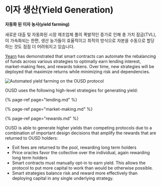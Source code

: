 # 이자 생산(Yield Generation)

**자동화 된 이자 농사(yield farming)**

새로운 대출 및 자동화된 시장 제조업체 풀의 폭발적인 증가로 인해 총 가치 잠금\(TVL\), 이 가속화되는 한편, 생산 농가들이 효율적이고 최적의 방식으로 자본을 수동으로 할당하는 것도 점점 더 어려워지고 있습니다.

[Yearn](https://yearn.finance/) has demonstrated that smart contracts can automate the rebalancing of funds across various strategies to optimally earn lending interest, market-making fees, and rewards tokens. Over time, new strategies will be deployed that maximize returns while minimizing risk and dependencies.

![Automated yield farming on the OUSD protocol](../../.gitbook/assets/ousd_earnings_graphic.png)

OUSD uses the following high-level strategies for generating yield:

{% page-ref page="lending.md" %}

{% page-ref page="market-making.md" %}

{% page-ref page="rewards.md" %}

OUSD is able to generate higher yields than competing protocols due to a combination of important design decisions that amplify the rewards that are returned to OUSD holders:

* Exit fees are returned to the pool, rewarding long term holders
* Price oracles favor the collective over the individual, again rewarding long term holders
* Smart contracts must manually opt-in to earn yield. This allows the protocol to put more capital to work than would be otherwise possible.
* Smart strategies balance risk and reward more effectively than deploying capital in any single underlying strategy.


